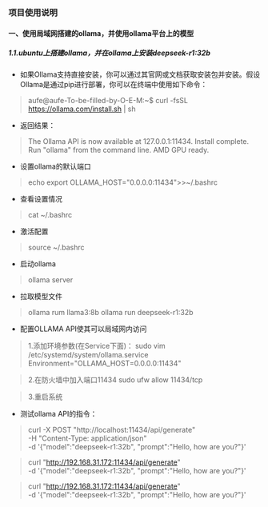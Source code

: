 ### 项目使用说明

#### 一、使用局域网搭建的ollama，并使用ollama平台上的模型

##### 1.1.ubuntu上搭建ollama，并在ollama上安装deepseek-r1:32b
    
- 如果Ollama支持直接安装，你可以通过其官网或文档获取安装包并安装。假设Ollama是通过pip进行部署，你可以在终端中使用如下命令：

> aufe@aufe-To-be-filled-by-O-E-M:~$ curl -fsSL https://ollama.com/install.sh | sh

- 返回结果：
> The Ollama API is now available at 127.0.0.1:11434.
> Install complete. Run "ollama" from the command line.
> AMD GPU ready.

- 设置ollama的默认端口
> echo export OLLAMA_HOST="0.0.0.0:11434">>~/.bashrc

- 查看设置情况
> cat ~/.bashrc

- 激活配置
> source ~/.bashrc

- 启动ollama
> ollama server

- 拉取模型文件
> ollama rum llama3:8b
> ollama run deepseek-r1:32b

- 配置OLLAMA API使其可以局域网内访问
> 1.添加环境参数(在Service下面)：
    sudo vim /etc/systemd/system/ollama.service
    Environment="OLLAMA_HOST=0.0.0.0:11434"

>2.在防火墙中加入端口11434
    sudo ufw allow 11434/tcp

>3.重启系统

- 测试ollama API的指令：

>curl -X POST "http://localhost:11434/api/generate" \
     -H "Content-Type: application/json" \
     -d '{"model":"deepseek-r1:32b", "prompt":"Hello, how are you?"}'
    
>curl "http://192.168.31.172:11434/api/generate" \
	-d '{"model":"deepseek-r1:32b", "prompt":"Hello, how are you?"}'
  
>curl "http://192.168.31.172:11434/api/generate" \
	-d '{\"model\":\"deepseek-r1:32b\", \"prompt\":\"Hello, how are you?\"}'
